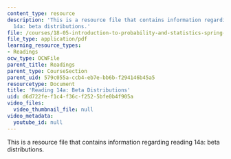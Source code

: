 ```yaml
---
content_type: resource
description: 'This is a resource file that contains information regarding reading
  14a: beta distributions.'
file: /courses/18-05-introduction-to-probability-and-statistics-spring-2014/d6d722fef1c4f36cf2525bfe0b4f905a_MIT18_05S14_Reading14a.pdf
file_type: application/pdf
learning_resource_types:
- Readings
ocw_type: OCWFile
parent_title: Readings
parent_type: CourseSection
parent_uid: 579c055a-ccb4-eb7e-bb6b-f294146b45a5
resourcetype: Document
title: 'Reading 14a: Beta Distributions'
uid: d6d722fe-f1c4-f36c-f252-5bfe0b4f905a
video_files:
  video_thumbnail_file: null
video_metadata:
  youtube_id: null
---
```

This is a resource file that contains information regarding reading 14a: beta distributions.


